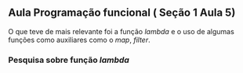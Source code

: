 ## Aula Programação funcional ( Seção 1 Aula 5) ##

O que teve de mais relevante foi a função *lambda* e o uso de algumas funções como auxiliares como o
*map*, *filter*.

### Pesquisa sobre função *lambda* ###

